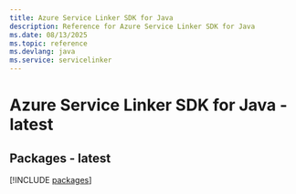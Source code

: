 ```yaml
---
title: Azure Service Linker SDK for Java
description: Reference for Azure Service Linker SDK for Java
ms.date: 08/13/2025
ms.topic: reference
ms.devlang: java
ms.service: servicelinker
---
```

# Azure Service Linker SDK for Java - latest
## Packages - latest
[!INCLUDE [packages](service-linker-index.md)]